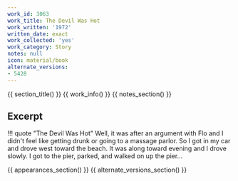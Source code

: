 ```yaml
---
work_id: 3063
work_title: The Devil Was Hot
work_written: '1972'
written_date: exact
work_collected: 'yes'
work_category: Story
notes: null
icon: material/book
alternate_versions:
- 5428
---
```


{{ section_title() }}
{{ work_info() }}
{{ notes_section() }}
## Excerpt
!!! quote "The Devil Was Hot"
    Well, it was after an argument with Flo and I didn't feel like getting drunk or going to a massage parlor. So I got in my car and drove west toward the beach. It was along toward evening and I drove slowly. I got to the pier, parked, and walked on up the pier...

{{ appearances_section() }}
{{ alternate_versions_section() }}